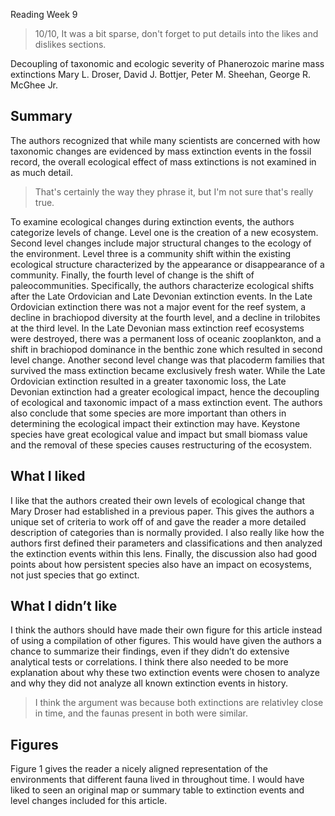 Reading Week 9

> 10/10, It was a bit sparse, don't forget to put details into the likes and dislikes sections.

Decoupling of taxonomic and ecologic severity of Phanerozoic marine mass extinctions
Mary L. Droser, David J. Bottjer, Peter M. Sheehan, George R. McGhee Jr.

## Summary

The authors recognized that while many scientists are concerned with how taxonomic changes are evidenced by mass extinction events in the fossil record, the overall ecological effect of mass extinctions is not examined in as much detail.  
> That's certainly the way they phrase it, but I'm not sure that's really true.

To examine ecological changes during extinction events, the authors categorize levels of change.  Level one is the creation of a new ecosystem. Second level changes include major structural changes to the ecology of the environment. Level three is a community shift within the existing ecological structure characterized by the appearance or disappearance of a community. Finally, the fourth level of change is the shift of paleocommunities. 
Specifically, the authors characterize ecological shifts after the Late Ordovician and Late Devonian extinction events.  In the Late Ordovician extinction there was not a major event for the reef system, a decline in brachiopod diversity at the fourth level, and a decline in trilobites at the third level.  In the Late Devonian mass extinction reef ecosystems were destroyed, there was a permanent loss of oceanic zooplankton, and a shift in brachiopod dominance in the benthic zone which resulted in second level change.  Another second level change was that placoderm families that survived the mass extinction became exclusively fresh water.  While the Late Ordovician extinction resulted in a greater taxonomic loss, the Late Devonian extinction had a greater ecological impact, hence the decoupling of ecological and taxonomic impact of a mass extinction event.  The authors also conclude that some species are more important than others in determining the ecological impact their extinction may have.  Keystone species have great ecological value and impact but small biomass value and the removal of these species causes restructuring of the ecosystem.

## What I liked

I like that the authors created their own levels of ecological change that Mary Droser had established in a previous paper.  This gives the authors a unique set of criteria to work off of and gave the reader a more detailed description of categories than is normally provided. I also really like how the authors first defined their parameters and classifications and then analyzed the extinction events within this lens. Finally, the discussion also had good points about how persistent species also have an impact on ecosystems, not just species that go extinct.

## What I didn’t like

I think the authors should have made their own figure for this article instead of using a compilation of other figures. This would have given the authors a chance to summarize their findings, even if they didn’t do extensive analytical tests or correlations.  I think there also needed to be more explanation about why these two extinction events were chosen to analyze and why they did not analyze all known extinction events in history.

> I think the argument was because both extinctions are relativley close in time, and the faunas present in both were similar.

## Figures

Figure 1 gives the reader a nicely aligned representation of the environments that different fauna lived in throughout time.  I would have liked to seen an original map or summary table to extinction events and level changes included for this article. 
